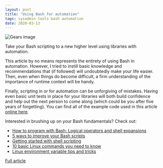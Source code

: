```yaml
---
layout: post
title: "Using Bash for automation"
tags: sysadmin tools bash automation
date: 2020-03-13
---
```


![Gears image](https://www.redhat.com/sysadmin/sites/default/files/styles/full/public/2020-01/colorful-toothed-wheels-171198%20Cropped.jpg?itok=deinaZR6)

Take your Bash scripting to a new higher level using libraries with automation.

This article by no means represents the entirety of using Bash in automation. However, I tried to instill basic knowledge and recommendations that (if followed) will undoubtedly make your life easier. Then, even when things do become difficult, a firm understanding of the importance of runtime context will be handy.

Finally, scripting in or for automation can be unforgiving of mistakes. Having even basic unit tests in place 
for your libraries will both build confidence and help out the next person to come along (which could be you 
after five years of forgetting). You can find all of the example code used in this article 
[online here](https://github.com/cevich/using_bash_for_automation).

Interested in brushing up on your Bash fundamentals? Check out:

- [How to program with Bash: Logical operators and shell expansions](https://opensource.com/article/19/10/programming-bash-logical-operators-shell-expansions?intcmp=701f20000012ngPAAQ)
- [5 ways to improve your Bash scripts](https://opensource.com/article/20/1/improve-bash-scripts?intcmp=701f20000012ngPAAQ)
- [Getting started with shell scripting](https://opensource.com/article/17/1/getting-started-shell-scripting?intcmp=701f20000012ngPAAQ)
- [10 basic Linux commands you need to know](https://www.redhat.com/sysadmin/basic-linux-commands?intcmp=701f20000012ngPAAQ)
- [Linux environment variable tips and tricks](https://www.redhat.com/sysadmin/linux-environment-variables?intcmp=701f20000012ngPAAQ)

[Full article](https://www.redhat.com/sysadmin/using-bash-automation)
